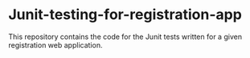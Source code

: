 # Junit-testing-for-registration-app
This repository contains the code for the Junit tests written for a given registration web application.
